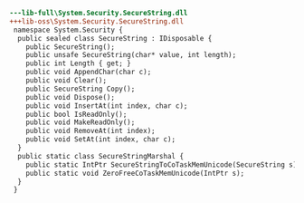 ﻿```diff
---lib-full\System.Security.SecureString.dll
+++lib-oss\System.Security.SecureString.dll
 namespace System.Security {
  public sealed class SecureString : IDisposable {
    public SecureString();
    public unsafe SecureString(char* value, int length);
    public int Length { get; }
    public void AppendChar(char c);
    public void Clear();
    public SecureString Copy();
    public void Dispose();
    public void InsertAt(int index, char c);
    public bool IsReadOnly();
    public void MakeReadOnly();
    public void RemoveAt(int index);
    public void SetAt(int index, char c);
  }
  public static class SecureStringMarshal {
    public static IntPtr SecureStringToCoTaskMemUnicode(SecureString s);
    public static void ZeroFreeCoTaskMemUnicode(IntPtr s);
  }
 }
```
